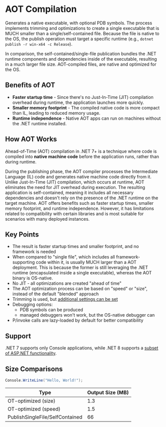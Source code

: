 # AOT Compilation

Generates a native executable, with optional PDB symbols. The process implements trimming and optimizations to create a single executable that is MUCH smaller than a single/self-contained file. Because the file is native to the OS, the publish operation must target a specific runtime (e.g., `dotnet publish -r win-x64 -c Release`).  

In comparison, the self-contained/single-file publication bundles the .NET runtime components and dependencies inside of the executable, resulting in a much larger file size. AOT-compiled files, are native and optimized for the OS. 

## Benefits of AOT

- **Faster startup time** - Since there's no Just-In-Time (JIT) compilation overhead during runtime, the application launches more quickly.
- **Smaller memory footprint** - The compiled native code is more compact than IL, leading to reduced memory usage.
- **Runtime independence** - Native AOT apps can run on machines without the .NET runtime installed.

## How AOT Works

Ahead-of-Time (AOT) compilation in .NET 7+ is a technique where code is compiled into **native machine code** before the application runs, rather than during runtime. 

During the publishing phase, the AOT compiler processes the Intermediate Language (IL) code and generates native machine code directly from it. Unlike Just-In-Time (JIT) compilation, which occurs at runtime, AOT eliminates the need for JIT overhead during execution. The resulting application is self-contained, meaning it includes all necessary dependencies and doesn't rely on the presence of the .NET runtime on the target machine. AOT offers benefits such as faster startup times, smaller memory footprint, and runtime independence. However, it has limitations related to compatibility with certain libraries and is most suitable for scenarios with many deployed instances.

## Key Points

- The result is faster startup times and smaller footprint, and no framework is needed
- When compared to "single file", which includes all framework-supporting code within it, is usually MUCH larger than a AOT deployment. This is because the former is still leveraging the .NET runtime (encapsulated inside a single executable), whereas the AOT binary is OS-native.
- No JIT - all optimizations are created "ahead of time"
- The AOT optimization process can be based on "speed" or "size", instead of the default "blended" approach
- Trimming is used, but [additional settings can be set](https://learn.microsoft.com/en-us/dotnet/core/deploying/trimming/trimming-options?pivots=dotnet-8-0)
- Debugging options:
    - PDB symbols can be produced
    - managed debuggers won't work, but the OS-native debugger can
- P/invoke calls are lazy-loaded by default for better compatibility
## Support

.NET 7 supports only Console applications, while .NET 8 supports a [subset of ASP.NET functionality](https://learn.microsoft.com/en-us/aspnet/core/fundamentals/native-aot?view=aspnetcore-8.0).

## Size Comparisons

```csharp
Console.WriteLine("Hello, World!");
```

| Type | Output Size (MB) |
| - | - |
| OT-optimized (size) | 1.3 |
| OT-optimized (speed) | 1.5 |
| PublishSingleFile/SelfContained | 66 |
